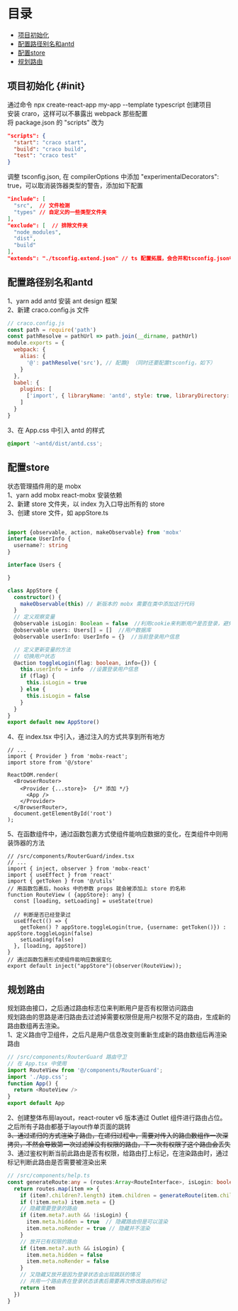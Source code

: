 # 目录
- [项目初始化](#项目初始化)
- [配置路径别名和antd](#配置路径别名和antd)
- [配置store](#配置store)
- [规划路由](#规划路由)
## 项目初始化 {#init}
通过命令 npx create-react-app my-app --template typescript 创建项目  
安装 craro，这样可以不暴露出 webpack 那些配置  
将 package.json 的 "scripts" 改为
```json
"scripts": {
  "start": "craco start",
  "build": "craco build",
  "test": "craco test"
}
```
调整 tsconfig.json, 在 compilerOptions 中添加 "experimentalDecorators": true，可以取消装饰器类型的警告，添加如下配置
```json
"include": [
  "src",  // 文件检测
  "types" // 自定义的一些类型文件夹
],
"exclude": [  // 排除文件夹
  "node_modules",
  "dist",
  "build"
],
"extends": "./tsconfig.extend.json" // ts 配置拓展，会合并和tsconfig.json中
```
## 配置路径别名和antd
1、yarn add antd 安装 ant design 框架  
2、新建 craco.config.js 文件
```js
// craco.config.js
const path = require('path')
const pathResolve = pathUrl => path.join(__dirname, pathUrl)
module.exports = {
  webpack: {
    alias: {
      '@': pathResolve('src'), // 配置@ （同时还要配置tsconfig，如下）
    }
  },
  babel: {
    plugins: [
      ['import', { libraryName: 'antd', style: true, libraryDirectory: 'es' }] // 配置antd 按需引入
    ]
  }
}
```
3、在 App.css 中引入 antd 的样式
```css
@import '~antd/dist/antd.css';
```
## 配置store
状态管理插件用的是 mobx  
1、yarn add mobx react-mobx 安装依赖  
2、新建 store 文件夹，以 index 为入口导出所有的 store  
3、创建 store 文件，如 appStore.ts
```ts

import {observable, action, makeObservable} from 'mobx'
interface UserInfo {
  username?: string
}

interface Users {

}

class AppStore {
  constructor() {
    makeObservable(this) // 新版本的 mobx 需要在类中添加这行代码
  }
  // 定义观察变量
  @observable isLogin: Boolean = false  //利用cookie来判断用户是否登录，避免刷新页面后登录状态丢失
  @observable users: Users[] = []  //用户数据库
  @observable userInfo: UserInfo = {}  //当前登录用户信息

  // 定义更新变量的方法
  // 切换用户状态
  @action toggleLogin(flag: boolean, info={}) {
    this.userInfo = info  //设置登录用户信息
    if (flag) {
      this.isLogin = true
    } else {
      this.isLogin = false
    }
  }
}
export default new AppStore()
```
4、在 index.tsx 中引入，通过注入的方式共享到所有地方
```tsx
// ...
import { Provider } from 'mobx-react'; 
import store from '@/store'

ReactDOM.render(
  <BrowserRouter>
    <Provider {...store}>  {/* 添加 */}
      <App />
    </Provider>
  </BrowserRouter>,
  document.getElementById('root')
);
```
5、在函数组件中，通过函数包裹方式使组件能响应数据的变化，在类组件中则用装饰器的方法
```tsx
// /src/components/RouterGuard/index.tsx
// ...
import { inject, observer } from 'mobx-react'
import { useEffect } from 'react'
import { getToken } from '@/utils'
// 用函数包裹后，hooks 中的参数 props 就会被添加上 store 的名称
function RouteView ( {appStore}: any) {
  const [loading, setLoading] = useState(true)

  // 判断是否已经登录过
  useEffect(() => {
    getToken() ? appStore.toggleLogin(true, {username: getToken()}) : appStore.toggleLogin(false)
    setLoading(false)
  }, [loading, appStore])
}
// 通过函数包裹形式使组件能响应数据变化
export default inject("appStore")(observer(RouteView));
```
## 规划路由
规划路由接口，之后通过路由标志位来判断用户是否有权限访问路由  
规划路由的思路是递归路由去过滤掉需要权限但是用户权限不足的路由，生成新的路由数组再去渲染。  
1、定义路由守卫组件，之后凡是用户信息改变则重新生成新的路由数组后再渲染路由
```js
// /src/components/RouterGuard 路由守卫
// 在 App.tsx 中使用
import RouteView from '@/components/RouterGuard';
import './App.css';
function App() {
  return <RouteView />
}
export default App

```
2、创建整体布局layout，react-router v6 版本通过 Outlet 组件进行路由占位。之后所有子路由都基于layout作单页面的跳转  
~~3、通过递归的方式渲染子路由，在递归过程中，需要对传入的路由数组作一次深拷贝，不然会导致第一次过滤掉没有权限的路由，下一次有权限了这个路由会丢失~~  
3、通过鉴权判断当前此路由是否有权限，给路由打上标记，在渲染路由时，通过标记判断此路由是否需要被渲染出来
```ts
// /src/components/help.ts
const generateRoute:any = (routes:Array<RouteInterface>, isLogin: boolean = false, userInfo: any = {}) => {
  return routes.map(item => {
    if (item?.children?.length) item.children = generateRoute(item.children, isLogin, userInfo)
    if (!item.meta) item.meta = {}
    // 隐藏需要登录的路由
    if (item.meta?.auth && !isLogin) {
      item.meta.hidden = true  // 隐藏路由但是可以渲染
      item.meta.noRender = true // 隐藏并不渲染
    }
    // 放开已有权限的路由
    if (item.meta?.auth && isLogin) {
      item.meta.hidden = false
      item.meta.noRender = false
    }
    // 又隐藏又放开是因为登录状态会出现跳跃的情况
    // 共用一个路由表在登录状态该表后需要再次修改路由的标记
    return item
  })
}
```
